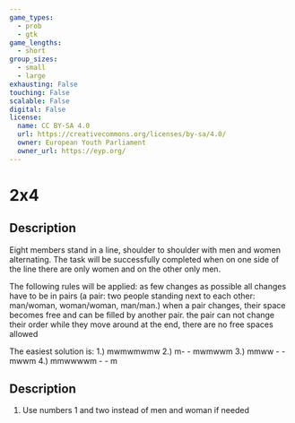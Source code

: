 ```yaml
---
game_types:
  - prob
  - gtk
game_lengths:
  - short
group_sizes:
  - small
  - large
exhausting: False
touching: False
scalable: False
digital: False
license:
  name: CC BY-SA 4.0
  url: https://creativecommons.org/licenses/by-sa/4.0/
  owner: European Youth Parliament
  owner_url: https://eyp.org/
---
```

# 2x4

## Description
Eight members stand in a line, shoulder to shoulder with men and women alternating. The task will be successfully completed when on one side of the line there are only women and on the other only men.

The following rules will be applied:
 as few changes as possible
 all changes have to be in pairs (a pair: two people standing next to each other: man/woman, woman/woman,
man/man.)
 when a pair changes, their space becomes free and can be filled by another pair.
 the pair can not change their order while they move around
 at the end, there are no free spaces allowed

The easiest solution is:
1.) mwmwmwmw
2.) m- - mwmwwm 3.) mmww - - mwwm 4.) mmwwwwm - - m

## Description
1. Use numbers 1 and two instead of men and woman if needed
